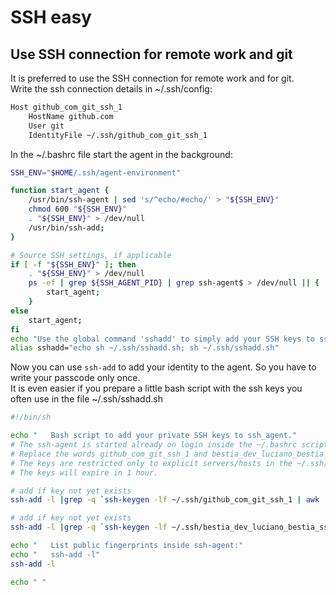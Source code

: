 # SSH easy

## Use SSH connection for remote work and git

It is preferred to use the SSH connection for remote work and for git.  
Write the ssh connection details in ~/.ssh/config:

```bash
Host github_com_git_ssh_1
    HostName github.com
    User git
    IdentityFile ~/.ssh/github_com_git_ssh_1
```

In the ~/.bashrc file start the agent in the background:

```bash
SSH_ENV="$HOME/.ssh/agent-environment"

function start_agent {
    /usr/bin/ssh-agent | sed 's/^echo/#echo/' > "${SSH_ENV}"
    chmod 600 "${SSH_ENV}"
    . "${SSH_ENV}" > /dev/null
    /usr/bin/ssh-add;
}

# Source SSH settings, if applicable
if [ -f "${SSH_ENV}" ]; then
    . "${SSH_ENV}" > /dev/null
    ps -ef | grep ${SSH_AGENT_PID} | grep ssh-agent$ > /dev/null || {
        start_agent;
    }
else
    start_agent;
fi
echo "Use the global command 'sshadd' to simply add your SSH keys to ssh-agent $SSH_AGENT_PID."
alias sshadd="echo sh ~/.ssh/sshadd.sh; sh ~/.ssh/sshadd.sh"
```

Now you can use `ssh-add` to add your identity to the agent. So you have to write your passcode only once.  
It is even easier if you prepare a little bash script with the ssh keys you often use in the file ~/.ssh/sshadd.sh

```bash
#!/bin/sh

echo "   Bash script to add your private SSH keys to ssh_agent."
# The ssh-agent is started already on login inside the ~/.bashrc script.
# Replace the words github_com_git_ssh_1 and bestia_dev_luciano_bestia_ssh_1 with your file names.
# The keys are restricted only to explicit servers/hosts in the ~/.ssh/config file.
# The keys will expire in 1 hour.

# add if key not yet exists
ssh-add -l |grep -q `ssh-keygen -lf ~/.ssh/github_com_git_ssh_1 | awk '{print $2}'` || ssh-add -t 1h ~/.ssh/github_com_git_ssh_1

# add if key not yet exists
ssh-add -l |grep -q `ssh-keygen -lf ~/.ssh/bestia_dev_luciano_bestia_ssh_1 | awk '{print $2}'` || ssh-add -t 1h ~/.ssh/bestia_dev_luciano_bestia_ssh_1

echo "   List public fingerprints inside ssh-agent:"
echo "   ssh-add -l"
ssh-add -l

echo " "

```
